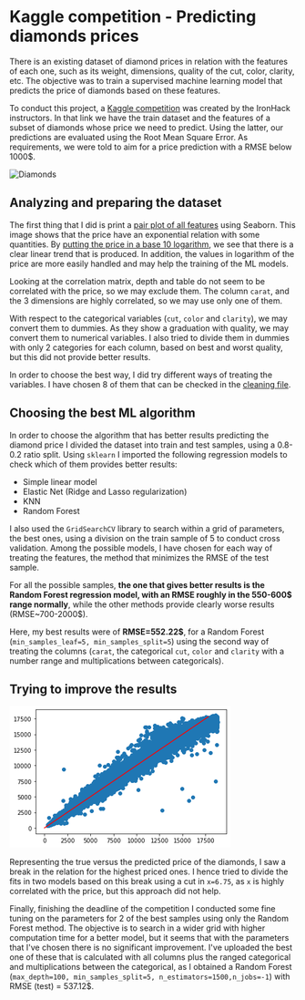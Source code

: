  
# Kaggle competition - Predicting diamonds prices

There is an existing dataset of diamond prices in relation with the features of each one, such as its weight, dimensions, quality of the cut, color, clarity, etc. The objective was to train a supervised machine learning model that predicts the price of diamonds based on these features. 

To conduct this project, a [Kaggle competition](https://www.kaggle.com/c/diamonds-datamad1020/) was created by the IronHack instructors. In that link we have the train dataset and the features of a subset of diamonds whose price we need to predict. Using the latter, our predictions are evaluated using the Root Mean Square Error. As requirements, we were told to aim for a price prediction with a RMSE below 1000$.


![Diamonds](https://www.diamonds.net/(S(hofddd55e2zsxt3k0rlkms45))/News/Files/Gallery/Alrosa%20Diamond%20Sorting%20Center%20Mirny%20credit%20Alrosa%20520.jpg)

## Analyzing and preparing the dataset

The first thing that I did is print a [pair plot of all features](images/before_log.png) using Seaborn. This image shows that the price have an exponential relation with some quantities. By [putting the price in a base 10 logarithm](images/after_log.png), we see that there is a clear linear trend that is produced. In addition, the values in logarithm of the price are more easily handled and may help the training of the ML models.

Looking at the correlation matrix, depth and table do not seem to be correlated with the price, so we may exclude them. The column `carat`, and the 3 dimensions are highly correlated, so we may use only one of them.

With respect to the categorical variables (`cut`, `color` and `clarity`), we may convert them to dummies. As they show a graduation with quality, we may convert them to numerical variables. I also tried to divide them in dummies with only 2 categories for each column, based on best and worst quality, but this did not provide better results.

In order to choose the best way, I did try different ways of treating the variables. I have chosen 8 of them that can be checked in the [cleaning file](cleaning/clean_func.py).

## Choosing the best ML algorithm

In order to choose the algorithm that has better results predicting the diamond price I divided the dataset into train and test samples, using a 0.8-0.2 ratio split. Using `sklearn` I imported the following regression models to check which of them provides better results: 
- Simple linear model
- Elastic Net (Ridge and Lasso regularization)
- KNN 
- Random Forest

I also used the `GridSearchCV` library to search within a grid of parameters, the best ones, using a division on the train sample of 5 to conduct cross validation. Among the possible models, I have chosen for each way of treating the features, the method that minimizes the RMSE of the test sample.

For all the possible samples, **the one that gives better results is the Random Forest regression model, with an RMSE roughly in the 550-600$ range normally**, while the other methods provide clearly worse results (RMSE~700-2000$).

Here, my best results were of **RMSE=552.22$**, for a Random Forest (`min_samples_leaf=5, min_samples_split=5`) using the second way of treating the columns (`carat`, the categorical `cut`, `color` and `clarity` with a number range and multiplications between categoricals).


## Trying to improve the results

![Best fit plot till now](images/check_res1_nolin.png)

Representing the true versus the predicted price of the diamonds, I saw a break in the relation for the highest priced ones. I hence tried to divide the fits in two models based on this break using a cut in `x=6.75`, as `x` is highly correlated with the price, but this approach did not help.


Finally, finishing the deadline of the competition I conducted some fine tuning on the parameters for 2 of the best samples using only the Random Forest method. The objective is to search in a wider grid with higher computation time for a better model, but it seems that with the parameters that I've chosen there is no significant improvement. I've uploaded the best one of these that is calculated with all columns plus the ranged categorical and multiplications between the categorical, as I obtained a Random Forest (`max_depth=100, min_samples_split=5, n_estimators=1500,n_jobs=-1`) with RMSE (test) = 537.12$.
